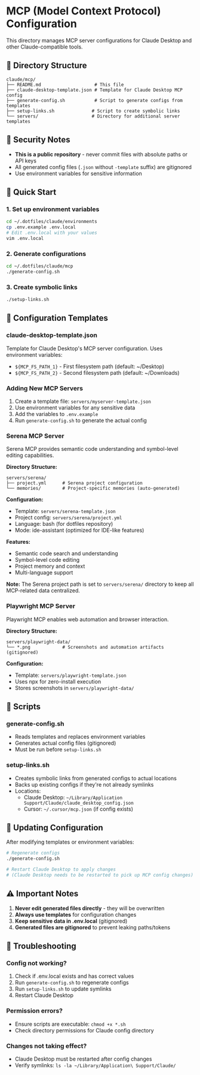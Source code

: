 # MCP (Model Context Protocol) Configuration

This directory manages MCP server configurations for Claude Desktop and other Claude-compatible tools.

## 📁 Directory Structure

```
claude/mcp/
├── README.md                    # This file
├── claude-desktop-template.json # Template for Claude Desktop MCP config
├── generate-config.sh           # Script to generate configs from templates
├── setup-links.sh              # Script to create symbolic links
└── servers/                    # Directory for additional server templates
```

## 🔐 Security Notes

- **This is a public repository** - never commit files with absolute paths or API keys
- All generated config files (`.json` without `-template` suffix) are gitignored
- Use environment variables for sensitive information

## 🚀 Quick Start

### 1. Set up environment variables

```bash
cd ~/.dotfiles/claude/environments
cp .env.example .env.local
# Edit .env.local with your values
vim .env.local
```

### 2. Generate configurations

```bash
cd ~/.dotfiles/claude/mcp
./generate-config.sh
```

### 3. Create symbolic links

```bash
./setup-links.sh
```

## 📝 Configuration Templates

### claude-desktop-template.json
Template for Claude Desktop's MCP server configuration. Uses environment variables:
- `${MCP_FS_PATH_1}` - First filesystem path (default: ~/Desktop)
- `${MCP_FS_PATH_2}` - Second filesystem path (default: ~/Downloads)

### Adding New MCP Servers

1. Create a template file: `servers/myserver-template.json`
2. Use environment variables for any sensitive data
3. Add the variables to `.env.example`
4. Run `generate-config.sh` to generate the actual config

### Serena MCP Server

Serena MCP provides semantic code understanding and symbol-level editing capabilities.

**Directory Structure:**
```
servers/serena/
├── project.yml      # Serena project configuration
└── memories/        # Project-specific memories (auto-generated)
```

**Configuration:**
- Template: `servers/serena-template.json`
- Project config: `servers/serena/project.yml`
- Language: bash (for dotfiles repository)
- Mode: ide-assistant (optimized for IDE-like features)

**Features:**
- Semantic code search and understanding
- Symbol-level code editing
- Project memory and context
- Multi-language support

**Note:** The Serena project path is set to `servers/serena/` directory to keep all MCP-related data centralized.

### Playwright MCP Server

Playwright MCP enables web automation and browser interaction.

**Directory Structure:**
```
servers/playwright-data/
└── *.png            # Screenshots and automation artifacts (gitignored)
```

**Configuration:**
- Template: `servers/playwright-template.json`
- Uses npx for zero-install execution
- Stores screenshots in `servers/playwright-data/`

## 🔧 Scripts

### generate-config.sh
- Reads templates and replaces environment variables
- Generates actual config files (gitignored)
- Must be run before `setup-links.sh`

### setup-links.sh
- Creates symbolic links from generated configs to actual locations
- Backs up existing configs if they're not already symlinks
- Locations:
  - Claude Desktop: `~/Library/Application Support/Claude/claude_desktop_config.json`
  - Cursor: `~/.cursor/mcp.json` (if config exists)

## 🔄 Updating Configuration

After modifying templates or environment variables:

```bash
# Regenerate configs
./generate-config.sh

# Restart Claude Desktop to apply changes
# (Claude Desktop needs to be restarted to pick up MCP config changes)
```

## ⚠️ Important Notes

1. **Never edit generated files directly** - they will be overwritten
2. **Always use templates** for configuration changes
3. **Keep sensitive data in .env.local** (gitignored)
4. **Generated files are gitignored** to prevent leaking paths/tokens

## 🐛 Troubleshooting

### Config not working?
1. Check if .env.local exists and has correct values
2. Run `generate-config.sh` to regenerate configs
3. Run `setup-links.sh` to update symlinks
4. Restart Claude Desktop

### Permission errors?
- Ensure scripts are executable: `chmod +x *.sh`
- Check directory permissions for Claude config directory

### Changes not taking effect?
- Claude Desktop must be restarted after config changes
- Verify symlinks: `ls -la ~/Library/Application\ Support/Claude/`